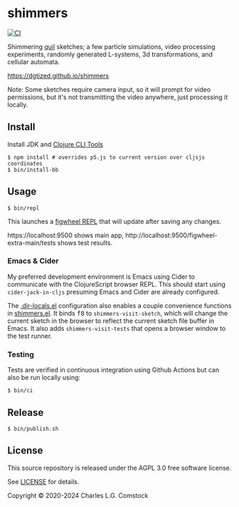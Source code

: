 # shimmers

[![CI](https://github.com/dgtized/shimmers/actions/workflows/continuous-deployment.yaml/badge.svg?branch=main)](https://github.com/dgtized/shimmers/actions/workflows/continuous-deployment.yaml)

Shimmering [quil](https://github.com/quil/quil) sketches; a few particle
simulations, video processing experiments, randomly generated L-systems, 3d
transformations, and cellular automata.

https://dgtized.github.io/shimmers

Note: Some sketches require camera input, so it will prompt for video
permissions, but it's not transmitting the video anywhere, just processing it
locally.

## Install

Install JDK and [Clojure CLI Tools](https://clojure.org/guides/getting_started)

    $ npm install # overrides p5.js to current version over cljsjs coordinates
    $ bin/install-bb

## Usage

    $ bin/repl

This launches a [figwheel REPL](https://figwheel.org/) that will update after saving any changes.

https://localhost:9500 shows main app,
http://localhost:9500/figwheel-extra-main/tests shows test results.

### Emacs & Cider

My preferred development environment is Emacs using Cider to communicate with
the ClojureScript browser REPL. This should start using `cider-jack-in-cljs`
presuming Emacs and Cider are already configured.

The [.dir-locals.el](.dir-locals.el) configuration also enables a couple
convenience functions in [shimmers.el](shimmers.el). It binds <kbd>f8</kbd> to
`shimmers-visit-sketch`, which will change the current sketch in the browser to
reflect the current sketch file buffer in Emacs. It also adds
`shimmers-visit-tests` that opens a browser window to the test runner.

### Testing

Tests are verified in continuous integration using Github Actions but can also
be run locally using:

    $ bin/ci

## Release

    $ bin/publish.sh

## License

This source repository is released under the AGPL 3.0 free software license.

See [LICENSE](LICENSE) for details.

Copyright © 2020-2024 Charles L.G. Comstock
